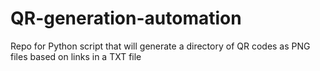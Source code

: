 # QR-generation-automation
Repo for Python script that will generate a directory of QR codes as PNG files based on links in a TXT file
